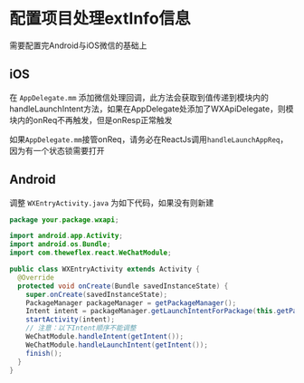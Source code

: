 # 配置项目处理extInfo信息

需要配置完Android与iOS微信的基础上

## iOS

在 `AppDelegate.mm` 添加微信处理回调，此方法会获取到值传递到模块内的handleLaunchIntent方法，如果在AppDelegate处添加了WXApiDelegate，则模块内的onReq不再触发，但是onResp正常触发

如果`AppDelegate.mm`接管onReq，请务必在ReactJs调用`handleLaunchAppReq`，因为有一个状态锁需要打开


## Android

调整 `WXEntryActivity.java` 为如下代码，如果没有则新建

```java
package your.package.wxapi;

import android.app.Activity;
import android.os.Bundle;
import com.theweflex.react.WeChatModule;

public class WXEntryActivity extends Activity {
  @Override
  protected void onCreate(Bundle savedInstanceState) {
    super.onCreate(savedInstanceState);
    PackageManager packageManager = getPackageManager();
    Intent intent = packageManager.getLaunchIntentForPackage(this.getPackageName());
    startActivity(intent);
    // 注意：以下Intent顺序不能调整
    WeChatModule.handleIntent(getIntent());
    WeChatModule.handleLaunchIntent(getIntent());
    finish();
  }
}
```
